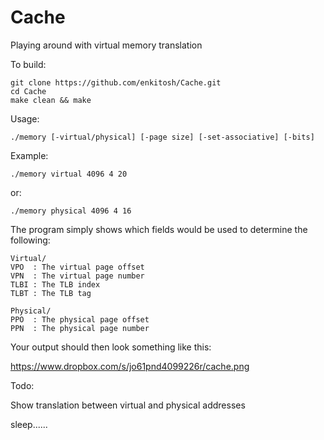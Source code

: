 Cache
=====

Playing around with virtual memory translation

To build:
    
    git clone https://github.com/enkitosh/Cache.git
    cd Cache
    make clean && make
    
Usage:
    
    ./memory [-virtual/physical] [-page size] [-set-associative] [-bits]
    
Example:

    ./memory virtual 4096 4 20

or:
    
    ./memory physical 4096 4 16
    
The program simply shows which fields would be used to determine the following:
    
    Virtual/
    VPO  : The virtual page offset
    VPN  : The virtual page number
    TLBI : The TLB index
    TLBT : The TLB tag
    
    Physical/
    PPO  : The physical page offset
    PPN  : The physical page number


Your output should then look something like this:
    
https://www.dropbox.com/s/jo61pnd4099226r/cache.png
    
Todo:

Show translation between virtual and physical addresses

sleep......
